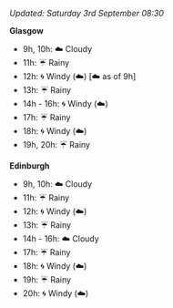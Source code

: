 *Updated: Saturday 3rd September 08:30*

**Glasgow**

* 9h, 10h: :cloud: Cloudy
* 11h: :umbrella: Rainy
* 12h: :cyclone: Windy (:cloud:) [:cloud: as of 9h]
* 13h: :umbrella: Rainy
* 14h - 16h: :cyclone: Windy (:cloud:)
* 17h: :umbrella: Rainy
* 18h: :cyclone: Windy (:cloud:)
* 19h, 20h: :umbrella: Rainy

**Edinburgh**

* 9h, 10h: :cloud: Cloudy
* 11h: :umbrella: Rainy
* 12h: :cyclone: Windy (:cloud:)
* 13h: :umbrella: Rainy
* 14h - 16h: :cloud: Cloudy
* 17h: :umbrella: Rainy
* 18h: :cyclone: Windy (:cloud:)
* 19h: :umbrella: Rainy
* 20h: :cyclone: Windy (:cloud:)
